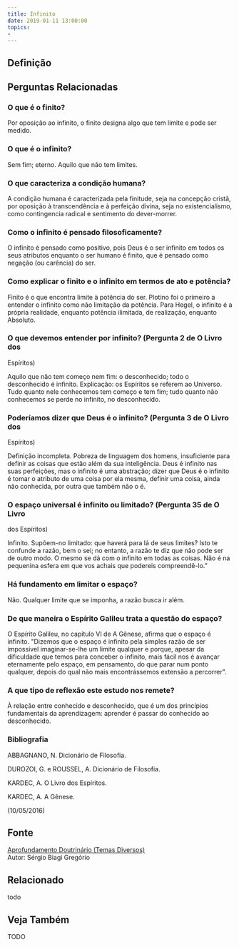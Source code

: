 ```yaml
---
title: Infinito
date: 2019-01-11 13:00:00
topics: 
- 
---
```


## Definição


## Perguntas Relacionadas

### O que é o finito?
Por oposição ao infinito, o finito designa algo que tem limite e pode
ser medido.

### O que é o infinito?
Sem fim; eterno. Aquilo que não tem limites.

### O que caracteriza a condição humana?
A condição humana é caracterizada pela finitude, seja na concepção
cristã, por oposição à transcendência e à perfeição divina, seja no
existencialismo, como contingencia radical e sentimento do dever-morrer.

### Como o infinito é pensado filosoficamente?
O infinito é pensado como positivo, pois Deus é o ser infinito em todos
os seus atributos enquanto o ser humano é finito, que é pensado como
negação (ou carência) do ser.

### Como explicar o finito e o infinito em termos de ato e potência?
Finito é o que encontra limite à potência do ser. Plotino foi o primeiro
a entender o infinito como não limitação da potência. Para Hegel, o
infinito é a própria realidade, enquanto potência ilimitada, de
realização, enquanto Absoluto.

### O que devemos entender por infinito? (Pergunta 2 de O Livro dos
Espíritos)

Aquilo que não tem começo nem fim: o desconhecido; todo o desconhecido é
infinito. Explicação: os Espíritos se referem ao Universo. Tudo quanto
nele conhecemos tem começo e tem fim; tudo quanto não conhecemos se
perde no infinito, no desconhecido.

### Poderíamos dizer que Deus é o infinito? (Pergunta 3 de O Livro dos
Espíritos)

Definição incompleta. Pobreza de linguagem dos homens, insuficiente para
definir as coisas que estão além da sua inteligência. Deus é infinito
nas suas perfeições, mas o infinito é uma abstração; dizer que Deus é o
infinito é tomar o atributo de uma coisa por ela mesma, definir uma
coisa, ainda não conhecida, por outra que também não o é.

### O espaço universal é infinito ou limitado? (Pergunta 35 de O Livro
dos Espíritos)

Infinito. Supõem-no limitado: que haverá para lá de seus limites? Isto
te confunde a razão, bem o sei; no entanto, a razão te diz que não pode
ser de outro modo. O mesmo se dá com o infinito em todas as coisas. Não
é na pequenina esfera em que vos achais que podereis compreendê-lo.”

### Há fundamento em limitar o espaço?
Não. Qualquer limite que se imponha, a razão busca ir além.

### De que maneira o Espírito Galileu trata a questão do espaço?
O Espírito Galileu, no capítulo VI de A Gênese, afirma que o espaço é
infinito. "Dizemos que o espaço é infinito pela simples razão de ser
impossível imaginar-se-lhe um limite qualquer e porque, apesar da
dificuldade que temos para conceber o infinito, mais fácil nos é avançar
eternamente pelo espaço, em pensamento, do que parar num ponto qualquer,
depois do qual não mais encontrássemos extensão a percorrer".

### A que tipo de reflexão este estudo nos remete?
À relação entre conhecido e desconhecido, que é um dos princípios
fundamentais da aprendizagem: aprender é passar do conhecido ao
desconhecido.


### Bibliografia
ABBAGNANO, N. Dicionário de Filosofia.

DUROZOI, G. e ROUSSEL, A. Dicionário de Filosofia.

KARDEC, A. O Livro dos Espíritos.

KARDEC, A. A Gênese.

(10/05/2016)

## Fonte
[Aprofundamento Doutrinário (Temas Diversos)](https://sites.google.com/view/aprofundamentodoutrinario/infinito)  
Autor: Sérgio Biagi Gregório



## Relacionado
todo

## Veja Também
TODO


